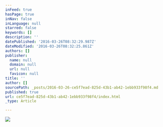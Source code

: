 ```yaml
---
inFeed: true
hasPage: true
inNav: false
inLanguage: null
starred: false
keywords: []
description: ''
datePublished: '2016-03-26T08:32:29.987Z'
dateModified: '2016-03-26T08:32:25.861Z'
authors: []
publisher:
  name: null
  domain: null
  url: null
  favicon: null
title: ''
author: []
sourcePath: _posts/2016-03-26-ce5f7ead-825d-43b1-ab42-1ebb933f98f4.md
published: true
url: ce5f7ead-825d-43b1-ab42-1ebb933f98f4/index.html
_type: Article

---
```

![](https://the-grid-user-content.s3-us-west-2.amazonaws.com/95ed989b-d4b1-4b8a-920f-285d74599dbb.jpg)